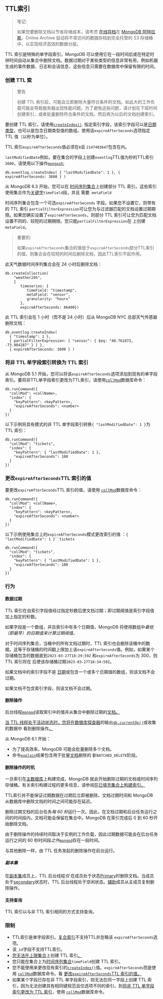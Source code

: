 ## TTL索引

> 笔记:
>
> 如果您要删除文档以节省存储成本，请考虑 [在线存档](https://www.mongodb.com/docs/atlas/online-archive/manage-online-archive/)在 [MongoDB 阿特拉斯](https://www.mongodb.com/cloud?tck=docs_server)。Online Archive 自动将不常访问的数据存档到完全托管的 S3 存储桶中，以实现经济高效的数据分层。

TTL 索引是特殊的单字段索引，MongoDB 可以使用它在一段时间后或在特定时钟时间自动从集合中删除文档。数据过期对于某些类型的信息非常有用，例如机器生成的事件数据、日志和会话信息，这些信息只需要在数据库中保留有限的时间。

### 创建 TTL 索	

> 警告
>
> 创建 TTL 索引后，可能会立即删除大量符合条件的文档。如此大的工作负载可能会导致服务器出现性能问题。为了避免这些问题，请计划在下班时间创建索引，或者批量删除符合条件的文档，然后再为以后的文档创建索引。

要创建 TTL 索引，请使用[`createIndex()`](https://www.mongodb.com/docs/v7.0/reference/method/db.collection.createIndex/#mongodb-method-db.collection.createIndex). 指定索引字段，该索引字段可以是[日期类型](https://www.mongodb.com/docs/v7.0/reference/bson-types/#std-label-document-bson-type-date)，也可以是包含日期类型值的数组。使用该`expireAfterSeconds`选项指定 TTL 值（以秒为单位）。

TTL 索引`expireAfterSeconds`值必须在`0`且 `2147483647`包含在内。

`lastModifiedDate`例如，要在集合的字段上创建`eventlog`TTL值为秒的TTL索引`3600`，请使用以下操作[`mongosh`:](https://www.mongodb.com/docs/mongodb-shell/#mongodb-binary-bin.mongosh)

```
db.eventlog.createIndex( { "lastModifiedDate": 1 }, {
expireAfterSeconds: 3600 } )
```

从 MongoDB 6.3 开始，您可以在 [时间序列集合](https://www.mongodb.com/docs/v7.0/core/timeseries-collections/#std-label-manual-timeseries-landing)上创建部分 TTL 索引。这些索引使用集合作为[关键字](https://www.mongodb.com/docs/v7.0/core/index-partial/#std-label-index-type-partial)`timeField`段，并且 需要 .`metaField`

时间序列集合包含一个可选`expireAfterSeconds` 字段。如果您不设置它，则带有 的 TTL 索引 `partialFilterExpression`可让您为与过滤器匹配的文档设置过期期限。如果您确实设置了`expireAfterSeconds`，则部分 TTL 索引可让您为匹配文档设置不同的、较短的过期期限。您只能`partialFilterExpression`在 上创建`metaField`。

> 重要的:
>
> 如果`expireAfterSeconds`集合的值低于`expireAfterSeconds`部分TTL索引的值，则集合会在较短的时间后删除文档，因此TTL索引不起作用。

此天气数据时间序列集合会在 24 小时后删除文档：

```
db.createCollection(
    "weather24h",
    {
       timeseries: {
          timeField: "timestamp",
          metaField: "sensor",
          granularity: "hours"
       },
       expireAfterSeconds: 86400})
```

此 TTL 索引会在 1 小时（而不是 24 小时）后从 MongoDB NYC 总部天气传感器删除文档：

```
db.eventlog.createIndex(
  { "timestamp": 1 },
  { partialFilterExpression: { "sensor": { $eq: "40.761873, -73.984287" } } },
  { expireAfterSeconds: 3600 } )
```

###  将非 TTL 单字段索引转换为 TTL 索引 

从 MongoDB 5.1 开始，您可以将该`expireAfterSeconds`选项添加到现有的单字段索引。要将非TTL单字段索引更改为TTL索引，请使用[`collMod`](https://www.mongodb.com/docs/v7.0/reference/command/collMod/#mongodb-dbcommand-dbcmd.collMod)数据库命令：

```
db.runCommand({
  "collMod": <collName>,
  "index": {
    "keyPattern": <keyPattern>,
    "expireAfterSeconds": <number>
  }
})
```

以下示例将具有模式的非 TTL 单字段索引转换`{ "lastModifiedDate": 1 }`为 TTL 索引：

```
db.runCommand({
  "collMod": "tickets",
  "index": {
    "keyPattern": { "lastModifiedDate": 1 },
    "expireAfterSeconds": 100
  }
})
```

### 更改`expireAfterSeconds`TTL 索引的值

要更改`expireAfterSeconds`TTL 索引的值，请使用 [`collMod`](https://www.mongodb.com/docs/v7.0/reference/command/collMod/#mongodb-dbcommand-dbcmd.collMod)数据库命令：

```
db.runCommand({
  "collMod": <collName>,
  "index": {
    "keyPattern": <keyPattern>,
    "expireAfterSeconds": <number>
  }
})
```

以下示例使用集合上的`expireAfterSeconds`模式更改索引的值 ：`{ "lastModifiedDate": 1 }``tickets`

```
db.runCommand({
  "collMod": "tickets",
  "index": {
    "keyPattern": { "lastModifiedDate": 1 },
    "expireAfterSeconds": 100
  }
})
```

### 行为

#### 数据过期

TTL 索引在自索引字段值经过指定秒数后使文档过期；即过期阈值是索引字段值加上指定的秒数。

如果字段是一个数组，并且索引中有多个日期值，MongoDB 将使用数组中*最低（即最早）的日期值来计算过期阈值。*

对于时间序列集合，当桶中的所有文档过期时，TTL 索引也会删除该桶中的数据。这等于存储桶的时间戳上限加上该`expireAfterSeconds`值。例如，如果某个存储桶包含的数据直到`2023-03-27T18:29:59Z` 和`expireAfterSeconds`为 300，则 TTL 索引将在 后使该存储桶过期`2023-03-27T18:34:59Z`。

如果文档中的索引字段不是 [日期](https://www.mongodb.com/docs/v7.0/reference/bson-types/#std-label-document-bson-type-date)或包含一个或多个日期值的数组，则该文档不会过期。

如果文档不包含索引字段，则该文档不会过期。

#### 删除操作

后台线程[`mongod`](https://www.mongodb.com/docs/v7.0/reference/program/mongod/#mongodb-binary-bin.mongod)读取索引中的值并从集合中删除过期的[文档。](https://www.mongodb.com/docs/v7.0/reference/glossary/#std-term-document)

[当 TTL 线程处于活动状态时，您将在数据库探查器](https://www.mongodb.com/docs/v7.0/tutorial/manage-the-database-profiler/#std-label-database-profiler)的输出[`db.currentOp()`](https://www.mongodb.com/docs/v7.0/reference/method/db.currentOp/#mongodb-method-db.currentOp)或收集的数据中 看到删除操作[。](https://www.mongodb.com/docs/v7.0/tutorial/manage-the-database-profiler/#std-label-database-profiler)

从 MongoDB 6.1 开始：

- 为了提高效率，MongoDB 可能会批量删除多个文档。
- 命令[`explain`](https://www.mongodb.com/docs/v7.0/reference/command/explain/#mongodb-dbcommand-dbcmd.explain)结果包含用于批量[文档](https://www.mongodb.com/docs/v7.0/reference/explain-results/#std-label-explain-results)删除的 新`BATCHED_DELETE`阶段。

#### 删除操作的时机

一旦索引在[主数据库](https://www.mongodb.com/docs/v7.0/reference/glossary/#std-term-primary)上构建完成，MongoDB 就会开始删除过期的文档或时间序列存储桶。有关索引构建过程的更多信息，请参阅[在已填充集合上构建索引。](https://www.mongodb.com/docs/v7.0/core/index-creation/#std-label-index-operations)

TTL索引并不能保证过期数据在过期后立即被删除。文档过期时间和 MongoDB 从数据库中删除文档的时间之间可能存在延迟。

删除过期文档的后台任务*每 60 秒*运行一次。因此，在文档过期和后台任务运行之间的时间段内，文档可能会保留在集合中。MongoDB 在索引完成后 0 到 60 秒开始删除文档。

由于删除操作的持续时间取决于实例的工作负载，因此过期数据可能会在后台任务运行之间的 60 秒时间段*之外*[`mongod`](https://www.mongodb.com/docs/v7.0/reference/program/mongod/#mongodb-binary-bin.mongod)存在一段时间。

与其他删除一样，由 TTL 任务发起的删除操作在前台运行。

##### 副本集

在[副本集](https://www.mongodb.com/docs/v7.0/reference/glossary/#std-term-replica-set)成员上，TTL 后台线程*仅* 在成员处于状态[Primary](https://www.mongodb.com/docs/v7.0/reference/glossary/#std-term-primary)时删除文档。当成员处于[secondary](https://www.mongodb.com/docs/v7.0/reference/glossary/#std-term-secondary)状态时，TTL 后台线程处于空闲状态。[辅助](https://www.mongodb.com/docs/v7.0/reference/glossary/#std-term-secondary)成员从主成员复制删除操作。

#### 支持查询

TTL 索引以与非 TTL 索引相同的方式支持查询。

### 限制

- TTL索引是单字段索引。[复合索引](https://www.mongodb.com/docs/v7.0/core/indexes/index-types/index-compound/#std-label-index-type-compound)不支持TTL并忽略该 `expireAfterSeconds`选项。
- 该`_id`字段不支持TTL索引。
- [您无法在上限集合](https://www.mongodb.com/docs/v7.0/core/capped-collections/#std-label-manual-capped-collection)上创建 TTL 索引[。](https://www.mongodb.com/docs/v7.0/core/capped-collections/#std-label-manual-capped-collection)
- 您只能在集合上为[时间序列集合](https://www.mongodb.com/docs/v7.0/core/timeseries-collections/#std-label-manual-timeseries-landing)`timeField`创建 TTL 索引。
- 您不能使用来更改现有索引的[`createIndex()`](https://www.mongodb.com/docs/v7.0/reference/method/db.collection.createIndex/#mongodb-method-db.collection.createIndex)值。`expireAfterSeconds`而是使用 [`collMod`](https://www.mongodb.com/docs/v7.0/reference/command/collMod/#mongodb-dbcommand-dbcmd.collMod)数据库命令。看 [更改`expireAfterSeconds`TTL 索引的值。](https://www.mongodb.com/docs/v7.0/core/index-ttl/#std-label-change-ttl-expireafterseconds-value)
- 如果某个字段已存在非 TTL 单字段索引，则无法在同一字段上创建 TTL 索引，因为无法创建具有相同键规范且仅选项不同的索引。到[将非 TTL 单字段索引更改为 TTL 索引](https://www.mongodb.com/docs/v7.0/core/index-ttl/#std-label-convert-non-ttl-single-field-index-into-ttl)，使用 [`collMod`](https://www.mongodb.com/docs/v7.0/reference/command/collMod/#mongodb-dbcommand-dbcmd.collMod)数据库命令。
